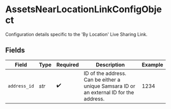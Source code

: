 # AssetsNearLocationLinkConfigObject

Configuration details specific to the 'By Location' Live Sharing Link.


## Fields

| Field                                                                                   | Type                                                                                    | Required                                                                                | Description                                                                             | Example                                                                                 |
| --------------------------------------------------------------------------------------- | --------------------------------------------------------------------------------------- | --------------------------------------------------------------------------------------- | --------------------------------------------------------------------------------------- | --------------------------------------------------------------------------------------- |
| `address_id`                                                                            | *str*                                                                                   | :heavy_check_mark:                                                                      | ID of the address. Can be either a unique Samsara ID or an external ID for the address. | 1234                                                                                    |